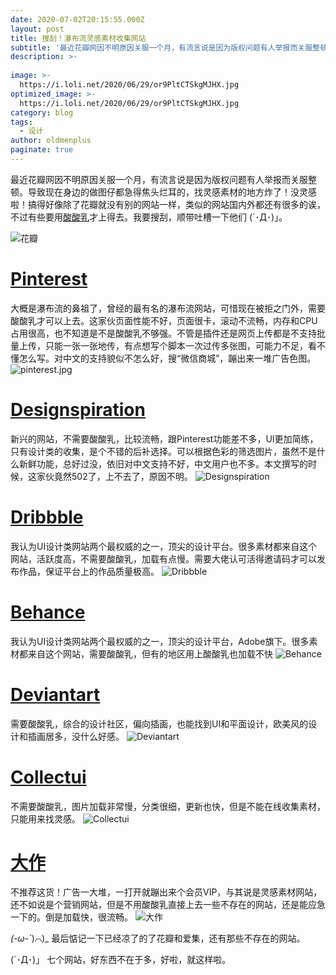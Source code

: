 ```yaml
---
date: 2020-07-02T20:15:55.000Z
layout: post
title: 搜刮！瀑布流灵感素材收集网站
subtitle: '最近花瓣网因不明原因关服一个月，有流言说是因为版权问题有人举报而关服整顿。'
description: >-
  
image: >-
  https://i.loli.net/2020/06/29/or9PltCTSkgMJHX.jpg
optimized_image: >-
  https://i.loli.net/2020/06/29/or9PltCTSkgMJHX.jpg
category: blog
tags:
  - 设计
author: oldmenplus
paginate: true
---
```

最近花瓣网因不明原因关服一个月，有流言说是因为版权问题有人举报而关服整顿。导致现在身边的做图仔都急得焦头烂耳的，找灵感素材的地方炸了！没灵感啦！搞得好像除了花瓣就没有别的网站一样，类似的网站国内外都还有很多的诶，不过有些要用[酸酸乳](https://www.baidu.com/s?ie=UTF-8&wd=%E9%85%B8%E9%85%B8%E4%B9%B3&bn=centbrowser&tn=88093251_35_hao_pg)才上得去。我要搜刮，顺带吐槽一下他们 (´･Д･)」。

![花瓣](https://i.loli.net/2020/06/28/eF3bIrkVgMNp7XD.jpg)
<br/>

# [Pinterest](https://www.pinterest.com)

大概是瀑布流的鼻祖了，曾经的最有名的瀑布流网站，可惜现在被拒之门外，需要酸酸乳才可以上去。这家伙页面性能不好，页面很卡，滚动不流畅，内存和CPU占用很高，也不知道是不是酸酸乳不够强。不管是插件还是网页上传都是不支持批量上传，只能一张一张地传，有点想写个脚本一次过传多张图，可能力不足，看不懂怎么写。对中文的支持貌似不怎么好，搜“微信商城”，蹦出来一堆广告色图。
![pinterest.jpg](https://i.loli.net/2020/06/28/7BDrC2nQvSopAPO.jpg)
<br/>

# [Designspiration](https://www.designspiration.net)

新兴的网站，不需要酸酸乳，比较流畅，跟Pinterest功能差不多，UI更加简练，只有设计类的收集，是个不错的后补选择。可以根据色彩的筛选图片，虽然不是什么新鲜功能，总好过没，依旧对中文支持不好，中文用户也不多。本文撰写的时候，这家伙竟然502了，上不去了，原因不明。
![Designspiration](https://i.loli.net/2020/06/28/kRMwrycxmGsQhUp.jpg)
<br/>

# [Dribbble](https://dribbble.com)

我认为UI设计类网站两个最权威的之一，顶尖的设计平台。很多素材都来自这个网站，活跃度高，不需要酸酸乳，加载有点慢。需要大佬认可活得邀请码才可以发布作品，保证平台上的作品质量极高。
![Dribbble](https://i.loli.net/2020/06/28/NhPnfsUIA1538lr.jpg)
<br/>

# [Behance](https://www.behance.net)

我认为UI设计类网站两个最权威的之一，顶尖的设计平台，Adobe旗下。很多素材都来自这个网站，需要酸酸乳，但有的地区用上酸酸乳也加载不快
![Behance](https://i.loli.net/2020/06/28/Qg6BLnuGm18J9OF.jpg)
<br/>

# [Deviantart](https://www.deviantart.com)

需要酸酸乳，综合的设计社区，偏向插画，也能找到UI和平面设计，欧美风的设计和插画居多，没什么好感。
![Deviantart](https://i.loli.net/2020/06/28/VoFRxd7hfzsNr2g.jpg)
<br/>

# [Collectui](https://www.collectui.com)

不需要酸酸乳，图片加载非常慢，分类很细，更新也快，但是不能在线收集素材，只能用来找灵感。
![Collectui](https://i.loli.net/2020/06/28/KBH1ClUibsacS6y.jpg)
<br/>

# [大作](http://p.bigbigwork.com)

不推荐这货！广告一大堆，一打开就蹦出来个会员VIP，与其说是灵感素材网站，还不如说是个营销网站，但是不用酸酸乳直接上去一些不存在的网站，还是能应急一下的。倒是加载快，很流畅。
![大作](https://i.loli.net/2020/06/28/vYJEIQnANFghlyr.jpg)
<br/>

_(-ω-`_)⌒)_ 最后惦记一下已经凉了的了花瓣和爱集，还有那些不存在的网站。

(´･Д･)」 七个网站，好东西不在于多，好啦，就这样啦。
